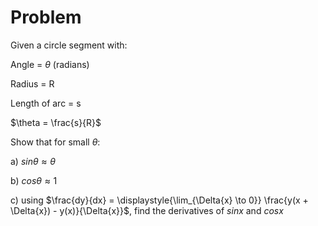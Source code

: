 # Problem
Given a circle segment with:

Angle = $\theta$ (radians)

Radius = R

Length of arc = s

$\theta = \frac{s}{R}$

Show that for small $\theta$:

a) $sin\theta \approx \theta$

b) $cos\theta \approx 1$

c) using $\frac{dy}{dx} = \displaystyle{\lim_{\Delta{x} \to 0}} \frac{y(x + \Delta{x}) - y(x)}{\Delta{x}}$, find the derivatives of $sinx$ and $cos x$
